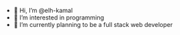 - 👋 Hi, I’m @elh-kamal
- 👀 I’m interested in programming 
- 🌱 I’m currently planning to be a full stack web developer 

